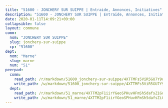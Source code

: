 ```yaml
---
title: "51600 - JONCHERY SUR SUIPPE | Entraide, Annonces, Initiatives"
description: "51600 - JONCHERY SUR SUIPPE | Entraide, Annonces, Initiatives"
date: 2020-01-11T14:09:21+09:00
collapsible: false
layout: commune
comm:
  nom: "JONCHERY SUR SUIPPE"
  slug: jonchery-sur-suippe
  cp: "51600"
dept:
  nom: "Marne"
  slug: marne
  num: "51"
peerpad:
  comm:
    read_path: /r/markdown/51600_jonchery-sur-suippe/4XTTMFs5ViR5GU7Y9dEJG1kMo3GM2QUXKDgs7zgZgEYLoWEHF
    write_path: /w/markdown/51600_jonchery-sur-suippe/4XTTMFs5ViR5GU7Y9dEJG1kMo3GM2QUXKDgs7zgZgEYLoWEHF-K3TgU2drnAVFhj9P43UskPGFTA43KebNcSdufuDu8mQ1BDr19Q5Vqa1n7ogZFfXaX5Q7dwqiW7qDL5QBQtHi7WR2rvvnD4x1q1oe8ZgR7Cn3HYiqYAvJsQc8ZNznG1ntjGAeqxmf
  dept:
    read_path: /r/markdown/51_marne/4XTTM2pF1iirYGeoSPHuvHFmSh5dafsZiGuDVqApNYr9W2doe
    write_path: /w/markdown/51_marne/4XTTM2pF1iirYGeoSPHuvHFmSh5dafsZiGuDVqApNYr9W2doe-K3TgV7EpXmd75L5pz6aUTALihWsFeiubyposyfPgz6DbQby3ZQF3gNXaGqeRVGevfRz46yND7Y8QkCv5VozWFj5shZbEokjWNQrdmmsAHCxzuLQj5kuinh4kCdsefHKLdp7xhUwa
---
```


